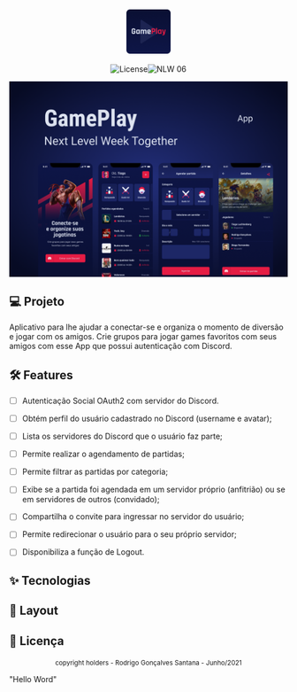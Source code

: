 <h1 align="center">
    <img src=".github\logo.png" style="zoom:80%;" align="center"/>
</h1>

<p align="center">
    <img alt="License" src="https://img.shields.io/static/v1?label=license&message=MIT&color=E51C44&labelColor=0A1033"><img src="https://img.shields.io/static/v1?label=NLW&message=06&color=E51C44&labelColor=0A1033" alt="NLW 06" /></p>


<img src=".github\cover.png" style="zoom:100%" align="center"/>



## :computer: Projeto

Aplicativo para lhe ajudar a conectar-se e organiza o momento de diversão e jogar com os amigos. Crie grupos para jogar games favoritos com seus amigos com esse App que possui autenticação com Discord.



## :hammer_and_wrench: Features

- [ ] Autenticação Social OAuth2 com servidor do Discord.

- [ ] Obtém perfil do usuário cadastrado no Discord (username e avatar);

- [ ] Lista os servidores do Discord que o usuário faz parte;

- [ ] Permite realizar o agendamento de partidas;

- [ ] Permite filtrar as partidas por categoria;

- [ ] Exibe se a partida foi agendada em um servidor próprio (anfitrião) ou se em servidores de outros (convidado);

- [ ] Compartilha o convite para ingressar no servidor do usuário;

- [ ] Permite redirecionar o usuário para o seu próprio servidor;

- [ ] Disponibiliza a função de Logout.

  

## ✨ Tecnologias



## 🔖 Layout



## 📄 Licença









<div align="center">
  <small>copyright holders - Rodrigo Gonçalves Santana - Junho/2021</small>
</div>




"Hello Word"

